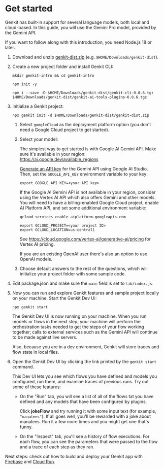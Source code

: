 # Get started

Genkit has built-in support for several language models, both local and
cloud-based. In this guide, you will use the Gemini Pro model, provided by the
Gemini API.

If you want to follow along with this introduction, you need Node.js 18 or
later.

1.  Download and unzip [genkit-dist.zip](https://bit.ly/genkit-dist) (e.g. `$HOME/Downloads/genkit-dist`).

1.  Create a new project folder and install Genkit CLI:

    ```posix-terminal
    mkdir genkit-intro && cd genkit-intro

    npm init -y

    npm i --save -D $HOME/Downloads/genkit-dist/genkit-cli-0.0.6.tgz $HOME/Downloads/genkit-dist/genkit-ai-tools-plugins-0.0.6.tgz
    ```

1.  Initialize a Genkit project:

    ```posix-terminal
    npx genkit init -d $HOME/Downloads/genkit-dist/genkit-dist.zip
    ```

    1. Select `googleCloud` as the deployment platform option (you don't need a Google Cloud project to get started).

    1. Select your model:

       The simplest way to get started is with Google AI Gemini API. Make sure it's available in your region: https://ai.google.dev/available_regions

       [Generate an API key](https://aistudio.google.com/app/apikey) for the
       Gemini API using Google AI Studio. Then, set the `GOOGLE_API_KEY`
       environment variable to your key:

       ```posix-terminal
       export GOOGLE_API_KEY=<your API key>
       ```

       If the Google AI Gemini API is not available in your region, consider using the Vertex AI API which also offers Gemini and other models. You will need to have a billing-enabled Google Cloud project, enable AI Platform API, and set some additional environment variable:

       ```posix-terminal
       gcloud services enable aiplatform.googleapis.com

       export GCLOUD_PROJECT=<your project ID>
       export GCLOUD_LOCATION=us-central1
       ```

       See https://cloud.google.com/vertex-ai/generative-ai/pricing for Vertex AI pricing.

       If you are an existing OpenAI user there's also an option to use OpenAI models.

    1. Choose default answers to the rest of the questions, which will initialize your project folder with some sample code.

1.  Edit package.json and make sure the `main` field is set to `lib/index.js`.

1.  Now you can run and explore Genkit features and sample project locally on your machine. Start the Genkit Dev UI:

    ```posix-terminal
    npx genkit start
    ```

    The Genkit Dev UI is now running on your machine. When you run models or flows
    in the next step, your machine will perform the orchestration tasks needed
    to get the steps of your flow working together; calls to external services
    such as the Gemini API will continue to be made against live servers.

    Also, because you are in a dev environment, Genkit will store traces and
    flow state in local files.

1.  Open the Genkit Dev UI by clicking the link printed by the `genkit start`
    command.

    This Dev UI lets you see which flows you have defined and models you
    configured, run them, and examine traces of previous runs. Try out some of
    these features:

    - On the "Run" tab, you will see a list of all of the flows tat you have
      defined and any models that have been configured by plugins.

      Click **jokeFlow** and try running it with some input text (for example,
      `"manatees"`). If all goes well, you'll be rewarded with a joke about
      manatees. Run it a few more times and you might get one that's funny.

    - On the "Inspect" tab, you'll see a history of flow executions. For each
      flow, you can see the parameters that were passed to the flow and a
      trace of each step as they ran.

Next steps: check out how to build and deploy your Genkit app with [Firebase](firebase.md) and [Cloud Run](cloud-run.md).
